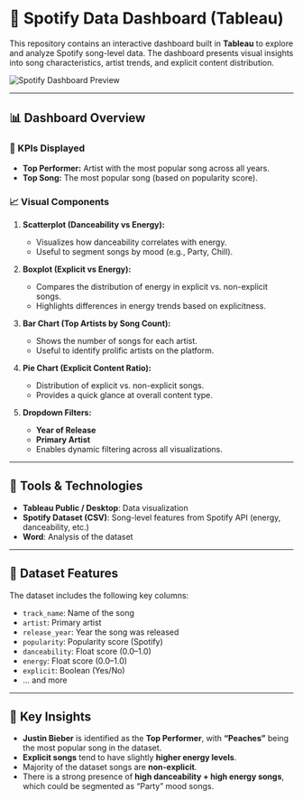 # 🎵 Spotify Data Dashboard (Tableau)

This repository contains an interactive dashboard built in **Tableau** to explore and analyze Spotify song-level data. The dashboard presents visual insights into song characteristics, artist trends, and explicit content distribution.

![Spotify Dashboard Preview](e4eb3156-9325-4e0f-bd85-852094253cec.png)

---

## 📊 Dashboard Overview

### 🧠 KPIs Displayed
- **Top Performer:** Artist with the most popular song across all years.
- **Top Song:** The most popular song (based on popularity score).

### 📈 Visual Components
1. **Scatterplot (Danceability vs Energy):**
   - Visualizes how danceability correlates with energy.
   - Useful to segment songs by mood (e.g., Party, Chill).

2. **Boxplot (Explicit vs Energy):**
   - Compares the distribution of energy in explicit vs. non-explicit songs.
   - Highlights differences in energy trends based on explicitness.

3. **Bar Chart (Top Artists by Song Count):**
   - Shows the number of songs for each artist.
   - Useful to identify prolific artists on the platform.

4. **Pie Chart (Explicit Content Ratio):**
   - Distribution of explicit vs. non-explicit songs.
   - Provides a quick glance at overall content type.

5. **Dropdown Filters:**
   - **Year of Release**
   - **Primary Artist**
   - Enables dynamic filtering across all visualizations.


---

## 🔧 Tools & Technologies

- **Tableau Public / Desktop**: Data visualization
- **Spotify Dataset (CSV)**: Song-level features from Spotify API (energy, danceability, etc.)
- **Word**: Analysis of the dataset

---

## 🧪 Dataset Features

The dataset includes the following key columns:
- `track_name`: Name of the song
- `artist`: Primary artist
- `release_year`: Year the song was released
- `popularity`: Popularity score (Spotify)
- `danceability`: Float score (0.0–1.0)
- `energy`: Float score (0.0–1.0)
- `explicit`: Boolean (Yes/No)
- ... and more

---

## 📌 Key Insights

- **Justin Bieber** is identified as the **Top Performer**, with **“Peaches”** being the most popular song in the dataset.
- **Explicit songs** tend to have slightly **higher energy levels**.
- Majority of the dataset songs are **non-explicit**.
- There is a strong presence of **high danceability + high energy songs**, which could be segmented as “Party” mood songs.





